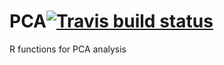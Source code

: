 # PCA[![Travis build status](https://travis-ci.org/rwehrens/PCA.svg?branch=master)](https://travis-ci.org/rwehrens/PCA)

R functions for PCA analysis
